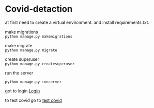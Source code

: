 # Covid-detaction

at first need to create a virtual environment. and install requirements.txt. <br>

make migrations  
``` python manage.py makemigrations ```
<br>

make migrate<br>
``` python manage.py migrate ```
<br>

create superuser<br>
``` python manage.py createsuperuser ```

run the server

``` python manage.py runserver ```

got to login
<a href="http://127.0.0.1:8000/login/">Login</a>

to test covid go to 
<a href="http://127.0.0.1:8000/test/covid/">test covid</a>